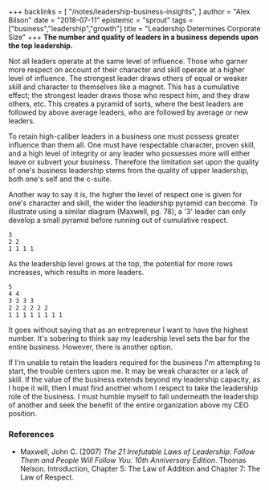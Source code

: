 +++
backlinks = [
  "/notes/leadership-business-insights",
]
author = "Alex Bilson"
date = "2018-07-11"
epistemic = "sprout"
tags = ["business","leadership","growth"]
title = "Leadership Determines Corporate Size"
+++
**The number and quality of leaders in a business depends upon the top leadership.**

Not all leaders operate at the same level of influence.  Those who garner more respect on account of their character and skill operate at a higher level of influence.  The strongest leader draws others of equal or weaker skill and character to themselves like a magnet.  This has a cumulative effect; the strongest leader draws those who respect him, and they draw others, etc.  This creates a pyramid of sorts, where the best leaders are followed by above average leaders, who are followed by average or new leaders.

To retain high-caliber leaders in a business one must possess greater influence than them all.  One must have respectable character, proven skill, and a high level of integrity or any leader who possesses more will either leave or subvert your business.  Therefore the limitation set upon the quality of one's business leadership stems from the quality of upper leadership, both one's self and the c-suite.

Another way to say it is, the higher the level of respect one is given for one's character and skill, the wider the leadership pyramid can become.  To illustrate using a similar diagram (Maxwell, pg. 78), a '3' leader can only develop a small pyramid before running out of cumulative respect.

```
3
2 2
1 1 1 1
```

As the leadership level grows at the top, the potential for more rows increases, which results in more leaders.

```
5
4 4
3 3 3 3
2 2 2 2 2 2
1 1 1 1 1 1 1 1
```

It goes without saying that as an entrepreneur I want to have the highest number.  It's sobering to think say my leadership level sets the bar for the entire business.  However, there is another option.

If I'm unable to retain the leaders required for the business I'm attempting to start, the trouble centers upon me.  It may be weak character or a lack of skill.  If the value of the business extends beyond my leadership capacity, as I hope it will, then I must find another whom I respect to take the leadership role of the business.  I must humble myself to fall underneath the leadership of another and seek the benefit of the entire organization above my CEO position.

### References

- Maxwell, John C. (2007) _The 21 Irrefutable Laws of Leadership: Follow Them and People Will Follow You. 10th Anniversary Edition_. Thomas Nelson. Introduction, Chapter 5: The Law of Addition and Chapter 7: The Law of Respect.
